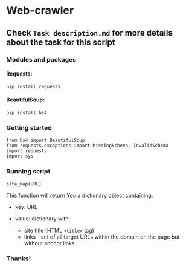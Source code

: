 # Web-crawler
## Check `Task description.md` for more details about the task for this script

### Modules and packages

#### Requests:
```
pip install requests
```

#### BeautifulSoup:
```
pip install bs4
```

### Getting started
```
from bs4 import BeautifulSoup
from requests.exceptions import MissingSchema, InvalidSchema
import requests
import sys
```
### Running script
```
site_map(URL)
```
This function will return You a dictionary object containing:
* key: URL
* value: dictionary with:

  * site title (HTML `<title>` tag)
  * links - set of all target URLs within the domain on the page but without anchor links

### Thanks!
